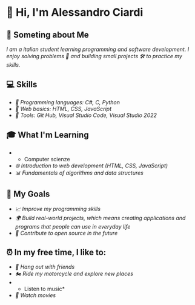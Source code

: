 # **👋 Hi, I'm Alessandro Ciardi**

## **📖 Someting about Me**
*I am a italian student learning programming and software development. I enjoy solving problems 🧩 and building small projects 🛠️ to practice my skills.*

## **💻 Skills**
- *🐍 Programming languages: C#, C, Python*
- *📄 Web basics: HTML, CSS, JavaScript*
- *🧰 Tools: Git Hub, Visual Studio Code, Visual Studio 2022*

## **🎓 What I'm Learning**
- * Computer scienze
- *🌐 Introduction to web development (HTML, CSS, JavaScript)*
- *📊 Fundamentals of algorithms and data structures*

## **🎯 My Goals**
- *📈 Improve my programming skills*
- *🌍 Build real-world projects, which means creating applications and programs that people can use in everyday life*
- *🤝 Contribute to open source in the future*

## **⏰ In my free time, I like to:**
- *👫 Hang out with friends*
- *🏍️ Ride my motorcycle and explore new places*
- * Listen to music*
- *🍿 Watch movies*
